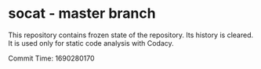 # socat - master branch

This repository contains frozen state of the repository.
Its history is cleared. It is used only for static code
analysis with Codacy.

Commit Time: 1690280170